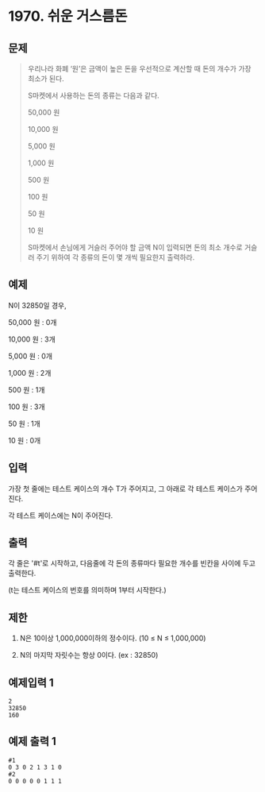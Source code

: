 # 1970. 쉬운 거스름돈
## 문제
> 우리나라 화폐 ‘원’은 금액이 높은 돈을 우선적으로 계산할 때 돈의 개수가 가장 최소가 된다.
>
>S마켓에서 사용하는 돈의 종류는 다음과 같다.
>
>50,000 원
> 
>10,000 원
> 
>5,000 원
> 
>1,000 원
> 
>500 원
> 
>100 원
> 
>50 원
> 
>10 원
>
>S마켓에서 손님에게 거슬러 주어야 할 금액 N이 입력되면 돈의 최소 개수로 거슬러 주기 위하여 각 종류의 돈이 몇 개씩 필요한지 출력하라.

## 예제
N이 32850일 경우,

50,000 원 : 0개

10,000 원 : 3개

5,000 원 : 0개

1,000 원 : 2개

500 원 : 1개

100 원 : 3개

50 원 : 1개

10 원 : 0개

## 입력
가장 첫 줄에는 테스트 케이스의 개수 T가 주어지고, 그 아래로 각 테스트 케이스가 주어진다.

각 테스트 케이스에는 N이 주어진다.

## 출력

각 줄은 '#t'로 시작하고, 다음줄에 각 돈의 종류마다 필요한 개수를 빈칸을 사이에 두고 출력한다.

(t는 테스트 케이스의 번호를 의미하며 1부터 시작한다.)
## 제한
1. N은 10이상 1,000,000이하의 정수이다. (10 ≤ N ≤ 1,000,000)

2. N의 마지막 자릿수는 항상 0이다. (ex : 32850)

## 예제입력 1
```
2 
32850
160   
```
## 예제 출력 1
```
#1
0 3 0 2 1 3 1 0
#2
0 0 0 0 0 1 1 1
```